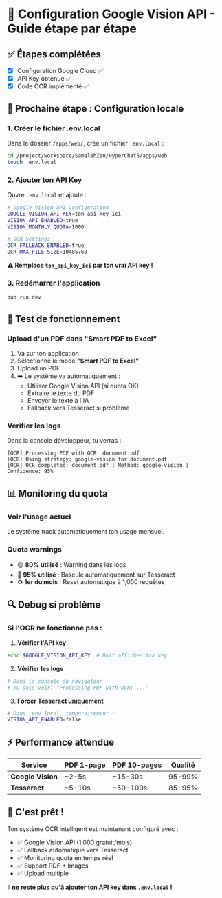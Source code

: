 # 🎯 **Configuration Google Vision API - Guide étape par étape**

## ✅ **Étapes complétées**
- [x] Configuration Google Cloud ✅
- [x] API Key obtenue ✅ 
- [x] Code OCR implémenté ✅

## 🔧 **Prochaine étape : Configuration locale**

### **1. Créer le fichier .env.local**

Dans le dossier `/apps/web/`, crée un fichier `.env.local` :

```bash
cd /project/workspace/SamalehZen/HyperChat5/apps/web
touch .env.local
```

### **2. Ajouter ton API Key**

Ouvre `.env.local` et ajoute :

```bash
# Google Vision API Configuration
GOOGLE_VISION_API_KEY=ton_api_key_ici
VISION_API_ENABLED=true
VISION_MONTHLY_QUOTA=1000

# OCR Settings  
OCR_FALLBACK_ENABLED=true
OCR_MAX_FILE_SIZE=10485760
```

**⚠️ Remplace `ton_api_key_ici` par ton vrai API key !**

### **3. Redémarrer l'application**

```bash
bun run dev
```

## 🎯 **Test de fonctionnement**

### **Upload d'un PDF dans "Smart PDF to Excel"**
1. Va sur ton application
2. Sélectionne le mode **"Smart PDF to Excel"**
3. Upload un PDF
4. ➡️ Le système va automatiquement :
   - Utiliser Google Vision API (si quota OK)
   - Extraire le texte du PDF  
   - Envoyer le texte à l'IA
   - Fallback vers Tesseract si problème

### **Vérifier les logs**
Dans la console développeur, tu verras :
```
[OCR] Processing PDF with OCR: document.pdf
[OCR] Using strategy: google-vision for document.pdf  
[OCR] OCR completed: document.pdf | Method: google-vision | Confidence: 95%
```

## 📊 **Monitoring du quota**

### **Voir l'usage actuel**
Le système track automatiquement ton usage mensuel.

### **Quota warnings**
- 🟡 **80% utilisé** : Warning dans les logs
- 🔴 **95% utilisé** : Bascule automatiquement sur Tesseract
- ♻️ **1er du mois** : Reset automatique à 1,000 requêtes

## 🔍 **Debug si problème**

### **Si l'OCR ne fonctionne pas :**

1. **Vérifier l'API key**
```bash
echo $GOOGLE_VISION_API_KEY  # Doit afficher ton key
```

2. **Vérifier les logs**
```bash
# Dans la console du navigateur
# Tu dois voir: "Processing PDF with OCR: ..."
```

3. **Forcer Tesseract uniquement**
```bash
# Dans .env.local, temporairement :
VISION_API_ENABLED=false
```

## ⚡ **Performance attendue**

| Service | PDF 1-page | PDF 10-pages | Qualité |
|---------|------------|--------------|---------|
| **Google Vision** | ~2-5s | ~15-30s | 95-99% |
| **Tesseract** | ~5-10s | ~50-100s | 85-95% |

## 🎉 **C'est prêt !**

Ton système OCR intelligent est maintenant configuré avec :
- ✅ Google Vision API (1,000 gratuit/mois)
- ✅ Fallback automatique vers Tesseract
- ✅ Monitoring quota en temps réel
- ✅ Support PDF + Images
- ✅ Upload multiple

**Il ne reste plus qu'à ajouter ton API key dans `.env.local` !**